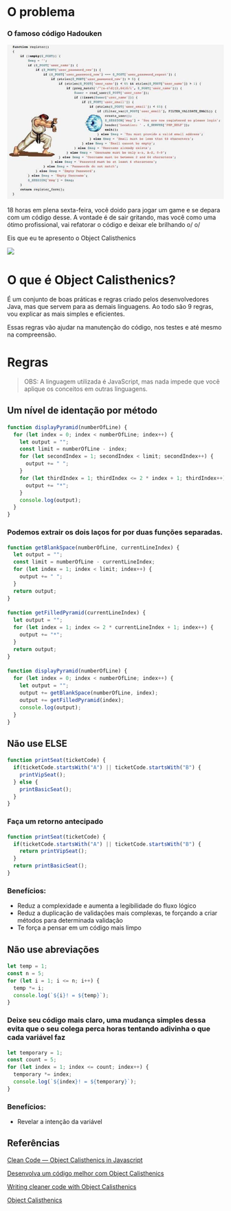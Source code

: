 # O problema

### O famoso código Hadouken

![Baixo, frente + soco = Hadouken](hadouken.jpg)

18 horas em plena sexta-feira, você doido para jogar um game e se depara com um código desse.
A vontade é de sair gritando, mas você como uma ótimo profissional, vai refatorar o código e deixar ele brilhando o/ o/

Eis que eu te apresento o Object Calisthenics

![](https://media.giphy.com/media/1AdZgkFXp5Ybrj6dZ1/giphy.gif)

# O que é Object Calisthenics?

É um conjunto de boas práticas e regras criado pelos desenvolvedores Java, mas que servem para as demais linguagens.
Ao todo são 9 regras, vou explicar as mais simples e eficientes.

Essas regras vão ajudar na manutenção do código, nos testes e até mesmo na compreensão.

# Regras

> OBS: A linguagem utilizada é JavaScript, mas nada impede que você aplique os conceitos em outras linguagens.

## Um nível de identação por método

```javascript
function displayPyramid(numberOfLine) {
  for (let index = 0; index < numberOfLine; index++) {
    let output = "";
    const limit = numberOfLine - index;
    for (let secondIndex = 1; secondIndex < limit; secondIndex++) {
      output += " ";
    }
    for (let thirdIndex = 1; thirdIndex <= 2 * index + 1; thirdIndex++) {
      output += "*";
    }
    console.log(output);
  }
}
```

### Podemos extrair os dois laços for por duas funções separadas.

```javascript
function getBlankSpace(numberOfLine, currentLineIndex) {
  let output = "";
  const limit = numberOfLine - currentLineIndex;
  for (let index = 1; index < limit; index++) {
    output += " ";
  }
  return output;
}

function getFilledPyramid(currentLineIndex) {
  let output = "";
  for (let index = 1; index <= 2 * currentLineIndex + 1; index++) {
    output += "*";
  }
  return output;
}

function displayPyramid(numberOfLine) {
  for (let index = 0; index < numberOfLine; index++) {
    let output = "";
    output += getBlankSpace(numberOfLine, index);
    output += getFilledPyramid(index);
    console.log(output);
  }
}
```

## Não use ELSE

```javascript
function printSeat(ticketCode) {
  if(ticketCode.startsWith("A") || ticketCode.startsWith("B") {
    printVipSeat();
  } else {
    printBasicSeat();
  }
}
```

### Faça um retorno antecipado

```javascript
function printSeat(ticketCode) {
  if(ticketCode.startsWith("A") || ticketCode.startsWith("B") {
    return printVipSeat();
  }
  return printBasicSeat();
}
```

### Benefícios:

- Reduz a complexidade e aumenta a legibilidade do fluxo lógico
- Reduz a duplicação de validações mais complexas, te forçando a criar métodos para determinada validação
- Te força a pensar em um código mais limpo

## Não use abreviações

```javascript
let temp = 1;
const n = 5;
for (let i = 1; i <= n; i++) {
  temp *= i;
  console.log(`${i}! = ${temp}`);
}
```

### Deixe seu código mais claro, uma mudança simples dessa evita que o seu colega perca horas tentando adivinha o que cada variável faz

```javascript
let temporary = 1;
const count = 5;
for (let index = 1; index <= count; index++) {
  temporary *= index;
  console.log(`${index}! = ${temporary}`);
}
```

### Benefícios:

- Revelar a intenção da variável

## Referências

[Clean Code — Object Calisthenics in Javascript](https://medium.com/@davidsen/clean-code-object-calisthenics-f6f4dec07c8b)

[Desenvolva um código melhor com Object Calisthenics](https://imasters.com.br/desenvolvimento/desenvolva-um-codigo-melhor-com-object-calisthenics)

[Writing cleaner code with Object Calisthenics](https://dev.to/pbouillon/writing-cleaner-code-with-object-calisthenics-1ea0)

[Object Calisthenics](https://williamdurand.fr/2013/06/03/object-calisthenics/)
